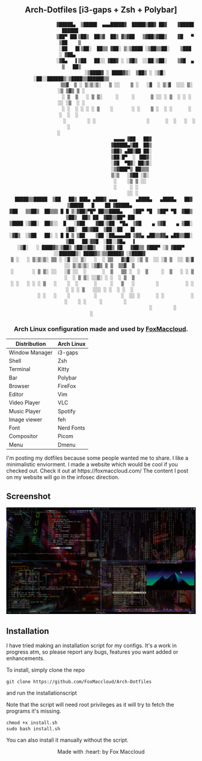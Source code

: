 <div align="center">

## Arch-Dotfiles [i3-gaps + Zsh + Polybar]

```
                  ▓█████▄  ▒█████  ▄▄▄█████▓  █████▒██▓ ██▓    ▓█████   ██████                       
                  ▒██▀ ██▌▒██▒  ██▒▓  ██▒ ▓▒▓██   ▒▓██▒▓██▒    ▓█   ▀ ▒██    ▒                       
                  ░██   █▌▒██░  ██▒▒ ▓██░ ▒░▒████ ░▒██▒▒██░    ▒███   ░ ▓██▄                         
                  ░▓█▄   ▌▒██   ██░░ ▓██▓ ░ ░▓█▒  ░░██░▒██░    ▒▓█  ▄   ▒   ██▒                      
                  ░▒████▓ ░ ████▓▒░  ▒██▒ ░ ░▒█░   ░██░░██████▒░▒████▒▒██████▒▒                      
                   ▒▒▓  ▒ ░ ▒░▒░▒░   ▒ ░░    ▒ ░   ░▓  ░ ▒░▓  ░░░ ▒░ ░▒ ▒▓▒ ▒ ░                      
                   ░ ▒  ▒   ░ ▒ ▒░     ░     ░      ▒ ░░ ░ ▒  ░ ░ ░  ░░ ░▒  ░ ░                      
                   ░ ░  ░ ░ ░ ░ ▒    ░       ░ ░    ▒ ░  ░ ░      ░   ░  ░  ░                        
                     ░        ░ ░                   ░      ░  ░   ░  ░      ░                        
                   ░                                                                                 
                                        ▄▄▄▄ ▓██   ██▓                                               
                                       ▓█████▄▒██  ██▒                                               
                                       ▒██▒ ▄██▒██ ██░                                               
                                       ▒██░█▀  ░ ▐██▓░                                               
                                       ░▓█  ▀█▓░ ██▒▓░                                               
                                       ░▒▓███▀▒ ██▒▒▒                                                
                                       ▒░▒   ░▓██ ░▒░                                                
                                        ░    ░▒ ▒ ░░                                                 
                                        ░     ░ ░                                                    
                                             ░░ ░                                                    
  █████▒▒█████  ▒██   ██▒ ███▄ ▄███▓ ▄▄▄       ▄████▄   ▄████▄   ██▓     ▒█████   █    ██ ▓█████▄ 
▓██   ▒▒██▒  ██▒▒▒ █ █ ▒░▓██▒▀█▀ ██▒▒████▄    ▒██▀ ▀█  ▒██▀ ▀█  ▓██▒    ▒██▒  ██▒ ██  ▓██▒▒██▀ ██▌
▒████ ░▒██░  ██▒░░  █   ░▓██    ▓██░▒██  ▀█▄  ▒▓█    ▄ ▒▓█    ▄ ▒██░    ▒██░  ██▒▓██  ▒██░░██   █▌
░▓█▒  ░▒██   ██░ ░ █ █ ▒ ▒██    ▒██ ░██▄▄▄▄██ ▒▓▓▄ ▄██▒▒▓▓▄ ▄██▒▒██░    ▒██   ██░▓▓█  ░██░░▓█▄   ▌
░▒█░   ░ ████▓▒░▒██▒ ▒██▒▒██▒   ░██▒ ▓█   ▓██▒▒ ▓███▀ ░▒ ▓███▀ ░░██████▒░ ████▓▒░▒▒█████▓ ░▒████▓ 
 ▒ ░   ░ ▒░▒░▒░ ▒▒ ░ ░▓ ░░ ▒░   ░  ░ ▒▒   ▓▒█░░ ░▒ ▒  ░░ ░▒ ▒  ░░ ▒░▓  ░░ ▒░▒░▒░ ░▒▓▒ ▒ ▒  ▒▒▓  ▒ 
 ░       ░ ▒ ▒░ ░░   ░▒ ░░  ░      ░  ▒   ▒▒ ░  ░  ▒     ░  ▒   ░ ░ ▒  ░  ░ ▒ ▒░ ░░▒░ ░ ░  ░ ▒  ▒ 
 ░ ░   ░ ░ ░ ▒   ░    ░  ░      ░     ░   ▒   ░        ░          ░ ░   ░ ░ ░ ▒   ░░░ ░ ░  ░ ░  ░ 
           ░ ░   ░    ░         ░         ░  ░░ ░      ░ ░          ░  ░    ░ ░     ░        ░    
                                              ░        ░                                   ░       
```

### Arch Linux configuration made and used by [FoxMaccloud](https://foxmaccloud.com/).
</div>

<div id="column1" align="Left" >

| Distribution   | Arch Linux |
|----------------|------------|
| Window Manager | i3-gaps    |
| Shell          | Zsh        |
| Terminal       | Kitty      |
| Bar            | Polybar    |
| Browser        | FireFox    |
| Editor         | Vim        |
| Video Player   | VLC        |
| Music Player   | Spotify    |
| Image viewer   | feh        |
| Font           | Nerd Fonts |
| Compositor     | Picom      |
| Menu           | Dmenu      |

</div>
I'm posting my dotfiles because some people wanted me to share.
I like a minimalistic enviorment. I made a website which would be cool if you checked out.
Check it out at https://foxmaccloud.com/
The content I post on my website will go in the infosec direction.


## Screenshot
![Alt text](https://github.com/FoxMaccloud/Arch-Dotfiles/blob/main/Desktop.png "Desktop")

## Installation

I have tried making an installation script for my configs. It's a work in progress atm, so please report any bugs, features you want added or enhancements.

To install, simply clone the repo
```
git clone https://github.com/FoxMaccloud/Arch-Dotfiles
```
and run the installationscript

Note that the script will need root privileges as it will try to fetch the programs it's missing.
```
chmod +x install.sh
sudo bash install.sh
```
You can also install it manually without the script.


<div align="center">
Made with :heart: by Fox Maccloud
</div>
